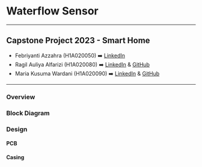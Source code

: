 # Waterflow Sensor

---

## Capstone Project 2023 - Smart Home

- Febriyanti Azzahra (H1A020050) ➡️ 
  [LinkedIn](https://www.linkedin.com/in/febriyanti-azzahra/)
- Ragil Auliya Alfarizi (H1A020080) ➡️ 
  [LinkedIn](https://www.linkedin.com/in/ragilalfarizi) & [GitHub](https://www.github.com/ragilalfarizi)
- Maria Kusuma Wardani (H1A020090) ➡️ 
   [LinkedIn](https://www.linkedin.com/in/mariaakuw/) & [GitHub](https://www.github.com/mariaakuw)

---

### Overview

### Block Diagram

### Design
#### PCB
#### Casing